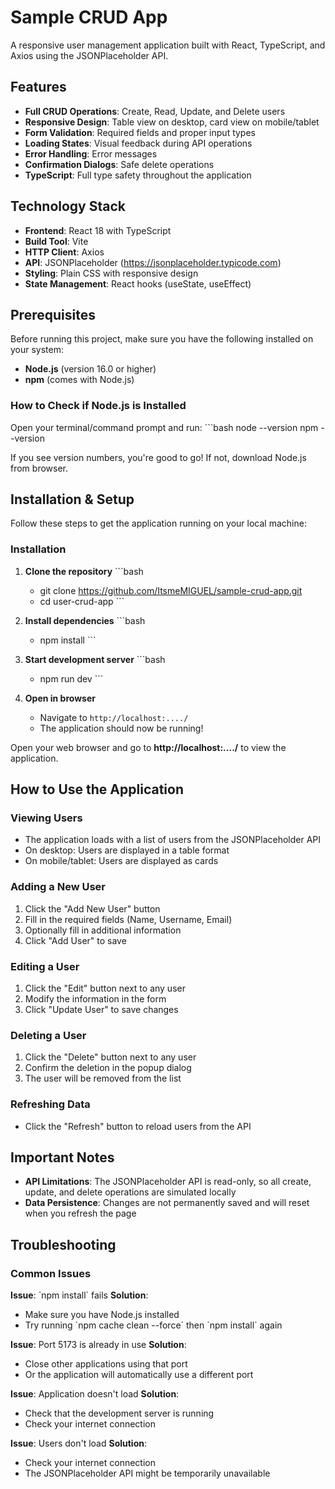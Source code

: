 # Sample CRUD App

A responsive user management application built with React, TypeScript, and Axios using the JSONPlaceholder API.

## Features

- **Full CRUD Operations**: Create, Read, Update, and Delete users
- **Responsive Design**: Table view on desktop, card view on mobile/tablet
- **Form Validation**: Required fields and proper input types
- **Loading States**: Visual feedback during API operations
- **Error Handling**: Error messages
- **Confirmation Dialogs**: Safe delete operations
- **TypeScript**: Full type safety throughout the application

## Technology Stack

- **Frontend**: React 18 with TypeScript
- **Build Tool**: Vite
- **HTTP Client**: Axios
- **API**: JSONPlaceholder (https://jsonplaceholder.typicode.com)
- **Styling**: Plain CSS with responsive design
- **State Management**: React hooks (useState, useEffect)

## Prerequisites

Before running this project, make sure you have the following installed on your system:

- **Node.js** (version 16.0 or higher)
- **npm** (comes with Node.js)

### How to Check if Node.js is Installed

Open your terminal/command prompt and run:
\`\`\`bash
node --version
npm --version

If you see version numbers, you're good to go! If not, download Node.js from browser.

## Installation & Setup

Follow these steps to get the application running on your local machine:

### Installation

1. **Clone the repository**
   \`\`\`bash
   - git clone https://github.com/ItsmeMIGUEL/sample-crud-app.git
   - cd user-crud-app
   \`\`\`

2. **Install dependencies**
   \`\`\`bash
   - npm install
   \`\`\`

3. **Start development server**
   \`\`\`bash
   - npm run dev
   \`\`\`

4. **Open in browser**
   - Navigate to `http://localhost:..../`
   - The application should now be running!

Open your web browser and go to **http://localhost:..../** to view the application.

## How to Use the Application

### Viewing Users

- The application loads with a list of users from the JSONPlaceholder API
- On desktop: Users are displayed in a table format
- On mobile/tablet: Users are displayed as cards

### Adding a New User

1. Click the "Add New User" button
2. Fill in the required fields (Name, Username, Email)
3. Optionally fill in additional information
4. Click "Add User" to save

### Editing a User

1. Click the "Edit" button next to any user
2. Modify the information in the form
3. Click "Update User" to save changes

### Deleting a User

1. Click the "Delete" button next to any user
2. Confirm the deletion in the popup dialog
3. The user will be removed from the list

### Refreshing Data

- Click the "Refresh" button to reload users from the API

## Important Notes

- **API Limitations**: The JSONPlaceholder API is read-only, so all create, update, and delete operations are simulated locally
- **Data Persistence**: Changes are not permanently saved and will reset when you refresh the page

## Troubleshooting

### Common Issues

**Issue**: \`npm install\` fails
**Solution**:

- Make sure you have Node.js installed
- Try running \`npm cache clean --force\` then \`npm install\` again

**Issue**: Port 5173 is already in use
**Solution**:

- Close other applications using that port
- Or the application will automatically use a different port

**Issue**: Application doesn't load
**Solution**:

- Check that the development server is running
- Check your internet connection

**Issue**: Users don't load
**Solution**:

- Check your internet connection
- The JSONPlaceholder API might be temporarily unavailable

